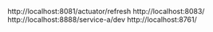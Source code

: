 http://localhost:8081/actuator/refresh
http://localhost:8083/
http://localhost:8888/service-a/dev
http://localhost:8761/
